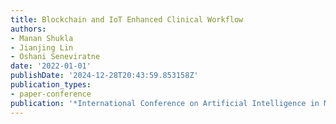 ```yaml
---
title: Blockchain and IoT Enhanced Clinical Workflow
authors:
- Manan Shukla
- Jianjing Lin
- Oshani Seneviratne
date: '2022-01-01'
publishDate: '2024-12-28T20:43:59.853158Z'
publication_types:
- paper-conference
publication: '*International Conference on Artificial Intelligence in Medicine*'
---
```

